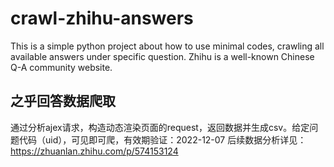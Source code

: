 # crawl-zhihu-answers
This is a simple python project about how to use minimal codes, crawling all available answers under specific question. Zhihu is a well-known Chinese Q-A community website.

## 之乎回答数据爬取
通过分析ajex请求，构造动态渲染页面的request，返回数据并生成csv。给定问题代码（uid），可见即可爬，有效期验证：2022-12-07
后续数据分析详见：https://zhuanlan.zhihu.com/p/574153124
